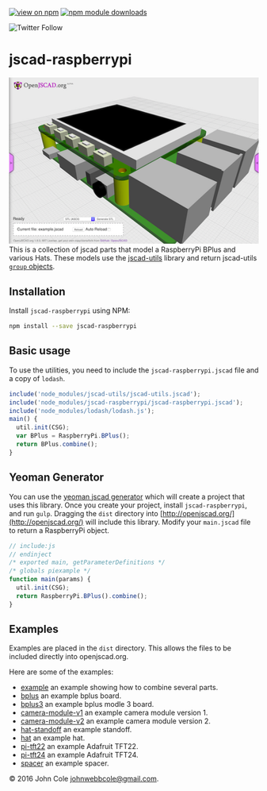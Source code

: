 [![view on npm](http://img.shields.io/npm/v/jscad-raspberrypi.svg)](https://www.npmjs.org/package/jscad-raspberrypi) [![npm module downloads](http://img.shields.io/npm/dt/jscad-raspberrypi.svg)](https://www.npmjs.org/package/jscad-raspberrypi)

![Twitter Follow](https://img.shields.io/twitter/follow/johnwebbcole?label=Follow&style=social)

# jscad-raspberrypi

![bplus example](./docs/images/jscad-raspberrypi.png)
This is a collection of jscad parts that model a RaspberryPi BPlus and various Hats. These models use the [jscad-utils](https://github.com/johnwebbcole/jscad-utils) library and return jscad-utils [`group` objects](https://github.com/johnwebbcole/jscad-utils#utilgroupnames-objects--object).

## Installation

Install `jscad-raspberrypi` using NPM:

```bash
npm install --save jscad-raspberrypi
```

## Basic usage

To use the utilities, you need to include the `jscad-raspberrypi.jscad` file and a copy of `lodash`.

```javascript
include('node_modules/jscad-utils/jscad-utils.jscad');
include('node_modules/jscad-raspberrypi/jscad-raspberrypi.jscad');
include('node_modules/lodash/lodash.js');
main() {
  util.init(CSG);
  var BPlus = RaspberryPi.BPlus();
  return BPlus.combine();
}
```

## Yeoman Generator

You can use the [yeoman jscad generator](https://www.npmjs.com/package/generator-jscad) which will create a project that uses this library.
Once you create your project, install `jscad-raspberrypi`, and run `gulp`. Dragging the `dist` directory into [http://openjscad.org/](http://openjscad.org/) will include this library.
Modify your `main.jscad` file to return a RaspberryPi object.

```javascript
// include:js
// endinject
/* exported main, getParameterDefinitions */
/* globals piexample */
function main(params) {
  util.init(CSG);
  return RaspberryPi.BPlus().combine();
}
```

## Examples

Examples are placed in the `dist` directory. This allows the files to be included directly into openjscad.org.

Here are some of the examples:

- [example](http://openjscad.org/#https://gitlab.com/johnwebbcole/jscad-raspberrypi/raw/master/dist/examples/example.jscad) an example showing how to combine several parts.
- [bplus](http://openjscad.org/#https://gitlab.com/johnwebbcole/jscad-raspberrypi/raw/master/dist/examples/bplus.jscad) an example bplus board.
- [bplus3](http://openjscad.org/#https://gitlab.com/johnwebbcole/jscad-raspberrypi/raw/master/dist/examples/bplus3.jscad) an example bplus modle 3 board.
- [camera-module-v1](http://openjscad.org/#https://gitlab.com/johnwebbcole/jscad-raspberrypi/raw/master/dist/examples/camera-module-v1.jscad) an example camera module version 1.
- [camera-module-v2](http://openjscad.org/#https://gitlab.com/johnwebbcole/jscad-raspberrypi/raw/master/dist/examples/camera-module-v2.jscad) an example camera module version 2.
- [hat-standoff](http://openjscad.org/#https://gitlab.com/johnwebbcole/jscad-raspberrypi/raw/master/dist/examples/hat-standoff.jscad) an example standoff.
- [hat](http://openjscad.org/#https://gitlab.com/johnwebbcole/jscad-raspberrypi/raw/master/dist/examples/hat.jscad) an example hat.
- [pi-tft22](http://openjscad.org/#https://gitlab.com/johnwebbcole/jscad-raspberrypi/raw/master/dist/examples/pi-tft22.jscad) an example Adafruit TFT22.
- [pi-tft24](http://openjscad.org/#https://gitlab.com/johnwebbcole/jscad-raspberrypi/raw/master/dist/examples/pi-tft24.jscad) an example Adafruit TFT24.
- [spacer](http://openjscad.org/#https://gitlab.com/johnwebbcole/jscad-raspberrypi/raw/master/dist/examples/spacer.jscad) an example spacer.

&copy; 2016 John Cole <johnwebbcole@gmail.com>.
